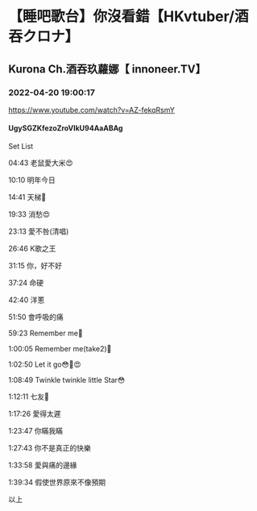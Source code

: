 # 【睡吧歌台】你沒看錯【HKvtuber/酒吞クロナ】

## Kurona Ch.酒吞玖蘿娜【 innoneer.TV】

### 2022-04-20 19:00:17

https://www.youtube.com/watch?v=AZ-fekqRsmY

#### UgySGZKfezoZroVIkU94AaABAg

Set List

04:43 老鼠愛大米😍

10:10 明年今日

14:41 天梯🤣

19:33 消愁😍

23:13 愛不咎(清唱)

26:46 K歌之王

31:15 你，好不好

37:24 命硬

42:40 洋蔥

51:50 會呼吸的痛

59:23 Remember me🤣

1:00:05 Remember me(take2)🤣

1:02:50 Let it go😳🤣😍

1:08:49 Twinkle twinkle little Star😳

1:12:11 七友🤣

1:17:26 愛得太遲

1:23:47 你瞞我瞞

1:27:43 你不是真正的快樂

1:33:58 愛與痛的邊緣

1:39:34 假使世界原來不像預期

以上

